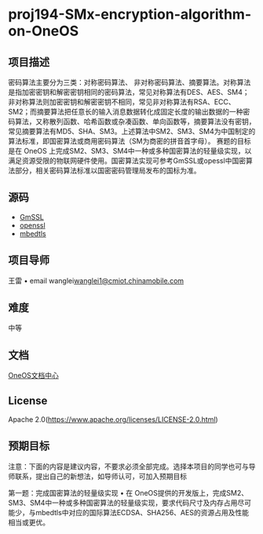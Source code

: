# proj194-SMx-encryption-algorithm-on-OneOS

## 项目描述
密码算法主要分为三类：对称密码算法、 非对称密码算法、摘要算法。对称算法是指加密密钥和解密密钥相同的密码算法，常见对称算法有DES、AES、SM4；非对称算法则加密密钥和解密密钥不相同，常见非对称算法有RSA、ECC、SM2；而摘要算法把任意长的输入消息数据转化成固定长度的输出数据的一种密码算法，又称散列函数、哈希函数或杂凑函数、单向函数等，摘要算法没有密钥，常见摘要算法有MD5、SHA、SM3。上述算法中SM2、SM3、SM4为中国制定的算法标准，即国密算法或商用密码算法（SM为商密的拼音首字母）。
赛题的目标是在 OneOS 上完成SM2、SM3、SM4中一种或多种国密算法的轻量级实现，以满足资源受限的物联网硬件使用。国密算法实现可参考GmSSL或opessl中国密算法部分，相关密码算法标准以国密密码管理局发布的国标为准。

## 源码

- [GmSSL](https://www.gmssl.cn/gmssl/index.jsp)
- [openssl](https://github.com/openssl/openssl)
- [mbedtls](https://github.com/Mbed-TLS/mbedtls)

## 项目导师
王雷
•	email wanglei<wanglei1@cmiot.chinamobile.com>

## 难度
中等

## 文档
[OneOS文档中心](https://os.iot.10086.cn/v2/doc/homePage)

## License
Apache 2.0(https://www.apache.org/licenses/LICENSE-2.0.html)

## 预期目标
注意：下面的内容是建议内容，不要求必须全部完成。选择本项目的同学也可与导师联系，提出自己的新想法，如导师认可，可加入预期目标

第一题：完成国密算法的轻量级实现
•	在 OneOS提供的开发版上，完成SM2、SM3、SM4中一种或多种国密算法的轻量级实现，要求代码尺寸及内存占用尽可能少，与mbedtls中对应的国际算法ECDSA、SHA256、AES的资源占用及性能相当或更优。

